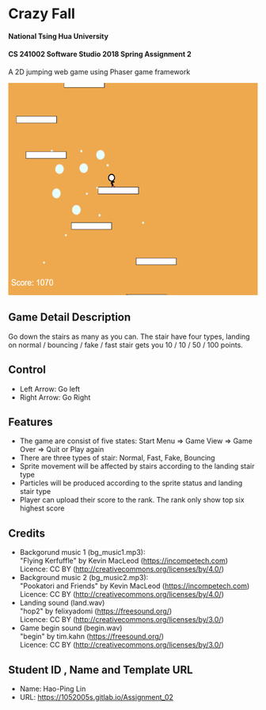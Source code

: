 # Crazy Fall
#### National Tsing Hua University
#### CS 241002 Software Studio 2018 Spring Assignment 2
A 2D jumping web game using Phaser game framework

<img src="example01.png" width="600px" height="429px"></img>

## Game Detail Description
Go down the stairs as many as you can. The stair have four types, landing on normal / bouncing / fake / fast stair gets you 10 / 10 / 50 / 100 points.

## Control
 - Left Arrow: Go left
 - Right Arrow: Go Right

## Features
* The game are consist of five states: Start Menu => Game View => Game Over => Quit or Play again
* There are three types of stair: Normal, Fast, Fake, Bouncing
* Sprite movement will be affected by stairs according to the landing stair type
* Particles will be produced according to the sprite status and landing stair type
* Player can upload their score to the rank. The rank only show top six highest score

## Credits
 - Backgorund music 1 (bg_music1.mp3): 
<br>"Flying Kerfuffle" by Kevin MacLeod (https://incompetech.com)
<br>Licence: CC BY (http://creativecommons.org/licenses/by/4.0/)
 - Background music 2 (bg_music2.mp3):
<br>"Pookatori and Friends" by Kevin MacLeod (https://incompetech.com)
<br>Licence: CC BY (http://creativecommons.org/licenses/by/4.0/)
 - Landing sound (land.wav)
<br>"hop2" by felixyadomi (https://freesound.org/)
<br>Licence: CC BY (http://creativecommons.org/licenses/by/3.0/)
 - Game begin sound (begin.wav)
<br>"begin" by tim.kahn (https://freesound.org/)
<br>Licence: CC BY (http://creativecommons.org/licenses/by/3.0/)

## Student ID , Name and Template URL
-  Name: Hao-Ping Lin
-  URL: https://1052005s.gitlab.io/Assignment_02
